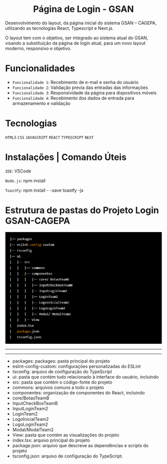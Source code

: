<h1 align="center"> Página de Login - GSAN</h1>

Desenvolvimento do layout, da página inicial do sistema GSAN – CAGEPA, utilizando as tecnologias React, Typescript e Next.js. 

O layout tem com o objetivo, ser integrado ao sistema atual do GSAN, visando a substituição da página de login atual, para um novo layout moderno, responsivo e objetivo.


# Funcionalidades

- `Funcionalidade 1`: Recebimento de e-mail e senha do usuário
- `Funcionalidade 2`: Validação previa das entradas das informações
- `Funcionalidade 3`: Responsividade da página para dispositivos móveis
- `Funcionalidade 4`: Recebimento dos dados de entrada para armazenamento e validação


# Tecnologias

`HTML5`
`CSS`
`JAVASCRIPT`
`REACT`
`TYPESCRIPT`
`NEXT`


# Instalações | Comando Úteis

`IDE`: VSCode

`Node.js`: npm install

`ToastFy`: npm install - -save toastfy -js


# Estrutura de pastas do Projeto Login GSAN-CAGEPA

<img src="./estruturas-de-pasta.png"/>								

---------------------------------------------------------------------------
---------------------------------------------------------------------------


<ul>
    <li>packages: packages: pasta principal do projeto</li>
    <li>eslint-config-custom: configurações personalizadas do ESLint</li>
    <li>tsconfig: arquivo de configuração do TypeScript</li>
    <li>ui: pasta que contém tudo relacionado à interface do usuário, incluindo</li>
    <li>src: pasta que contém o código-fonte do projeto</li>
    <li>commons: arquivos comuns a todo o projeto</li>
    <li>componentes:  organização de componentes do React, incluindo</li>
    <li>core/BotaoTeamB</li>
    <li>InputCheckBoxTeamB</li>
    <li>InputLoginTeam2</li>
    <li>LoginTeam2</li>
    <li>LogoInicialTeam2</li>
    <li>LogoLoginTeam2</li>
    <li>Modal/ModalTeam2</li>
    <li>View: pasta que contém as visualizações do projeto</li>
    <li>index.tsx: arquivo principal do projeto</li>
    <li>package.json: arquivo que descreve as dependências e scripts do projeto</li>
    <li>tsconfig.json: arquivo de configuração do TypeScript.</li>
</ul>
